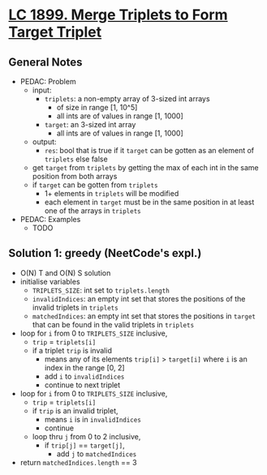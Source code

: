 # [LC 1899. Merge Triplets to Form Target Triplet](https://leetcode.com/problems/merge-triplets-to-form-target-triplet/)

## General Notes

- PEDAC: Problem
  - input:
    - `triplets`: a non-empty array of 3-sized int arrays
      - of size in range \[1, 10^5]
      - all ints are of values in range \[1, 1000]
    - `target`: an 3-sized int array
      - all ints are of values in range \[1, 1000]
  - output:
    - `res`: bool that is true if it `target` can be gotten as an element of `triplets` else false
  - get `target` from `triplets` by getting the max of each int in the same position from both arrays
  - if `target` can be gotten from `triplets`
    - 1+ elements in `triplets` will be modified
    - each element in `target` must be in the same position in at least one of the arrays in `triplets`
- PEDAC: Examples
  - TODO

## Solution 1: greedy (NeetCode's expl.)

- O(N) T and O(N) S solution
- initialise variables
  - `TRIPLETS_SIZE`: int set to `triplets.length`
  - `invalidIndices`: an empty int set that stores the positions of the invalid triplets in `triplets`
  - `matchedIndices`: an empty int set that stores the positions in `target` that can be found in the valid triplets in `triplets`
- loop for `i` from 0 to `TRIPLETS_SIZE` inclusive,
  - `trip` = `triplets[i]`
  - if a triplet `trip` is invalid
    - means any of its elements `trip[i]` > `target[i]` where `i` is an index in the range \[0, 2]
    - add `i` to `invalidIndices`
    - continue to next triplet
- loop for `i` from 0 to `TRIPLETS_SIZE` inclusive,
  - `trip` = `triplets[i]`
  - if `trip` is an invalid triplet,
    - means `i` is in `invalidIndices`
    - continue
  - loop thru `j` from 0 to 2 inclusive,
    - if `trip[j]` == `target[j]`,
      - add `j` to `matchedIndices`
- return `matchedIndices.length` == 3
